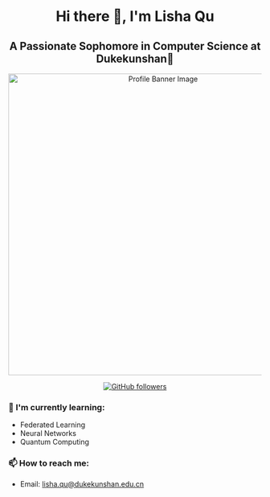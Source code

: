<!-- Centered introduction -->
<h1 align="center">Hi there 👋, I'm Lisha Qu</h1>
<h2 align="center">A Passionate Sophomore in Computer Science at Dukekunshan🚀</h2>

<p align="center">
  <img src="https://github.com/Rising-Stars-by-Sunshine/Lisha-Qu_24_CS206/blob/main/DALL%C2%B7E%202024-04-08%2018.54.10%20-%20An%20endearing%20portrait%20of%20a%20cat%2C%20eyes%20twinkling%20with%20starlight%2C%20gentle%20grin%2C%20amidst%20a%20surreal%20cosmic%20backdrop.%20Velvet%20fur%2C%20heartwarming%20gaze%2C%20reflectin.webp" alt="Profile Banner Image" width="600">
</p>

<!-- Centered social media or contact links -->
<p align="center">
  <a href="https://github.com/yourusername">
    <img src="https://img.shields.io/github/followers/yourusername?label=Follow&style=social" alt="GitHub followers">
  </a>
</p>

<!-- Markdown for other content -->
### 🌱 I'm currently learning:
- Federated Learning
- Neural Networks
- Quantum Computing

### 📫 How to reach me:
- Email: [lisha.qu@dukekunshan.edu.cn](mailto:lisha.qu@dukekunshan.edu.cn)


